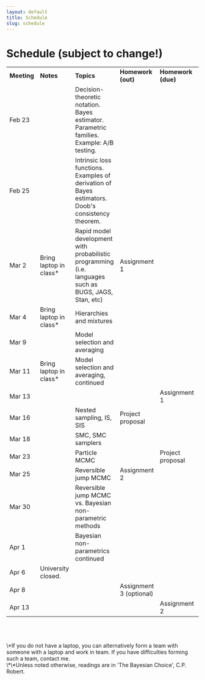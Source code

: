 ```yaml
---
layout: default
title: Schedule
slug: schedule
---
```


Schedule (subject to change!)
=============================


<table>  <tr>    <td><b>Meeting</b></td>    <td><b>Notes</b></td>    <td><b>Topics</b></td>    <td><b>Homework (out)</b></td>    <td><b>Homework (due)</b></td>    <td><b>Readings**</b></td>  </tr>  <tr>    <td>Feb 23</td>    <td></td>    <td>Decision-theoretic notation. Bayes estimator. Parametric families. Example: A/B testing.</td>    <td></td>    <td></td>    <td>1.1, 1.2</td>  </tr>  <tr>    <td>Feb 25</td>    <td></td>    <td>Intrinsic loss functions. Examples of derivation of Bayes estimators. Doob's consistency theorem.</td>    <td></td>    <td></td>    <td>2.1, 2.3, 2.5, 3.3</td>  </tr>  <tr>    <td>Mar 2</td>    <td>Bring laptop in class*</td>    <td>Rapid model development with probabilistic programming (i.e. languages such as BUGS, JAGS, Stan, etc)</td>    <td>Assignment 1</td>    <td></td>    <td></td>  </tr>  <tr>    <td>Mar 4</td>    <td>Bring laptop in class*</td>    <td>Hierarchies and mixtures</td>    <td></td>    <td></td>    <td>10.1, 10.2</td>  </tr>  <tr>    <td>Mar 9</td>    <td></td>    <td>Model selection and averaging</td>    <td></td>    <td></td>    <td>7.1</td>  </tr>  <tr>    <td>Mar 11</td>    <td>Bring laptop in class*</td>    <td>Model selection and averaging, continued</td>    <td></td>    <td></td>    <td>7.3</td>  </tr>  <tr>    <td>Mar 13</td>    <td></td>    <td></td>    <td></td>    <td>Assignment 1</td>    <td></td>  </tr>  <tr>    <td>Mar 16</td>    <td></td>    <td>Nested sampling, IS, SIS</td>    <td>Project proposal</td>    <td></td>    <td>6.1, 6.2</td>  </tr>  <tr>    <td>Mar 18</td>    <td></td>    <td>SMC, SMC samplers</td>    <td></td>    <td></td>    <td></td>  </tr>  <tr>    <td>Mar 23</td>    <td></td>    <td>Particle MCMC</td>    <td></td>    <td>Project proposal</td>    <td></td>  </tr>  <tr>    <td>Mar 25</td>    <td></td>    <td>Reversible jump MCMC</td>    <td>Assignment 2</td>    <td></td>    <td>6.3</td>  </tr>  <tr>    <td>Mar 30</td>    <td></td>    <td>Reversible jump MCMC vs. Bayesian non-parametric methods</td>    <td></td>    <td></td>    <td></td>  </tr>  <tr>    <td>Apr 1</td>    <td></td>    <td>Bayesian non-parametrics continued</td>    <td></td>    <td></td>    <td></td>  </tr>  <tr>    <td>Apr 6</td>    <td>University closed.</td>    <td></td>    <td></td>    <td></td>    <td></td>  </tr>  <tr>    <td>Apr 8</td>    <td></td>    <td></td>    <td>Assignment 3 (optional)</td>    <td></td>    <td></td>  </tr>  <tr>    <td>Apr 13</td>    <td></td>    <td></td>    <td></td>    <td>Assignment 2</td>    <td></td>  </tr><!-- schedule --></table>

<br/>
<br/>
<br/>
\*If you do not have a laptop, you can alternatively form a team with someone with a laptop and work in team. If you have difficulties forming such a team, contact me.
<br/>
\*\*Unless noted otherwise, readings are in 'The Bayesian Choice', C.P. Robert.
